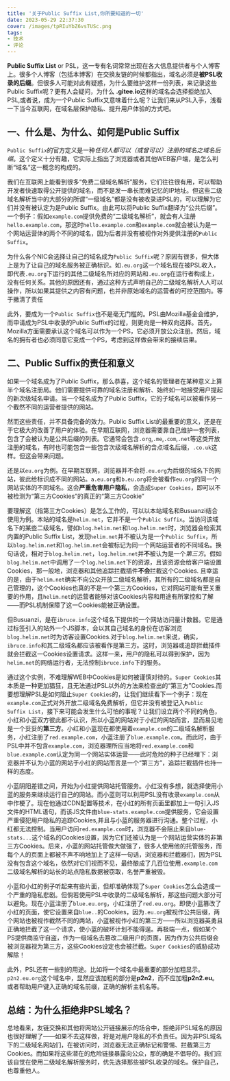 ```yaml
---
title: '关于Public Suffix List,你所要知道的一切'
date: 2023-05-29 22:37:30
cover: /images/tpRIuYbZ6vsTUSc.png
tags:
- 技术
- 评论
---
```


**Public Suffix List** or PSL，这一专有名词常常出现在各大信息提供者与个人博客上。很多个人博客（包括本博客）在交换友链的时候都指出，域名必须是**被PSL收录的后缀**。但很多人可能对此有疑惑，为什么要维护这样一份列表，来记录这些Public Suffix呢？更有人会疑问，为什么 **.gitee.io**这样的域名会选择拒绝加入PSL,或者说，成为一个Public Suffix又意味着什么呢？让我们来从PSL入手，浅看一下当今互联网，在域名层保护隐私、提升用户体验的方式吧。

## 一、什么是、为什么、如何是Public Suffix

`Public Suffix`的官方定义是一种*任何人都可以（或曾可以）注册的域名之域名后缀*。这个定义十分有趣，它实际上指出了浏览器或者其他WEB客户端，是怎么判断“域名”这一概念的构成的。

我们在互联网上能看到很多“免费二级域名解析”服务，它们往往很有用，可以帮助开发者快速取得公开提供的域名，而不是发一串长而难记忆的IP地址。但这些二级域名解析当中的大部分的所谓“一级域名”都是没有被收录进PSL的，可以理解为它们并没有被认定为是Public Suffix。由此可以将Public Suffix翻译为“公共后缀”。一个例子：假如`example.com`提供免费的“二级域名解析”，就会有人注册`hello.example.com`，那这时`hello.example.com`和`example.com`就会被认为是一个网站运营体的两个不同的域名，因为后者并没有被视作对外提供注册的`Public Suffix`。

为什么各个NIC会选择让自己的域名成为`Public Suffix`呢？原因有很多，但大体上是为了让自己的域名服务被正确标识。如`.eu.org`这一个域名现在被PSL收入，即代表`.eu.org`下运行的其他二级域名所对应的网站和`.eu.org`在运行者构成上，没有任何关系。其他的原因还有，通过这种方式声明自己的二级域名解析人人可以操作，所以如果其提供之内容有问题，也并非原始域名的运营者的可控范围内。等于撇清了责任

此外，要成为一个`Public Suffix`也不是毫无门槛的。PSL由Mozilla基金会维护，而申请成为PSL中收录的Public Suffix的过程，则更向是一种双向选择。首先，Mozilla方面需要承认这个域名可以作为一个PS，它必须开放公众注册。然后，域名的拥有者也必须同意它变成一个PS，考虑到这样做会带来的接续后果。

## 二、Public Suffix的责任和意义

如果一个域名成为了Public Suffix，那么恭喜，这个域名的管理者在某种意义上算半个域名注册局。他们需要提供可靠的域名注册和解析、始终如一地接受用户提起的新次级域名申请。当一个域名成为了Public Suffix，它的子域名可以被看作另一个截然不同的运营者提供的网站。

然而这些责任，并不具备完备的效力。Public Suffix List的最重要的意义，还是在于它极大的改善了用户的体验。在早期互联网，浏览器需要靠自己维护一套列表，包含了会被认为是公共后缀的列表。它通常会包含`.org`,`.me`,`.com`,`.net`等这类开放注册的域名，有时也可能包含一些包含次级域名解析的含点域名后缀，`.co.uk`这样。但这会带来问题。

还是以`eu.org`为例。在早期互联网，浏览器并不会将`.eu.org`为后缀的域名下的网站，彼此给标识成不同的网站。`a.eu.org`和`b.eu.org`将会被看作`eu.org`的同一个网站实体的不同域名。这会**严重危害用户隐私**，会造成`Super Cookies`，即可以不被检测为“第三方Cookies”的真正的“第三方Cookie”

要理解这（指第三方Cookies）是怎么工作的，可以以本站域名和Busuanzi结合使用为例。本站的域名是`helim.net`，它并不是一个`Public Suffix`。当访问该域名下的某些二级域名，譬如`blog.helim.net`和`log.helim.net`时，浏览器会检索其内置的Public Suffix List，发现`helim.net`并不被认为是一个`Public Suffix`，所以`blog.helim.net`和`log.helim.net`会被标记为同一个网站运营者的不同域名。换句话说，相对于`blog.helim.net`，`log.helim.net`并**不**被认为是一个*第三方*。假如`blog.helim.net`中调用了一个`log.helim.net`下的资源，且该资源会给客户端设置Cookies，那一般地，浏览器和其他追踪拦截插件**不会**拦截这个Cookies. 且幸运的是，由于`helim.net`确实不向公众开放二级域名解析，其所有的二级域名都是自己管理的，这个Cookies也真的不是一个第三方Cookies，它对网站可能有至关重要的作用，且`helim.net`的运营者能够对该Cookies内容和用途有所掌控和了解——而PSL机制保障了这一Cookies能被正确设置。

但Busuanzi，是在`ibruce.info`这个域名下提供的一个网站访问量计数器。它是通过标签引入的站外一个JS脚本，会以其自己域名的身份在访客浏览`blog.helim.net`时为访客设置Cookies.对于`blog.helim.net`来说，确实，`ibruce.info`和其二级域名都应该被看作是第三方。这时，浏览器或追踪拦截插件就会拦截这一Cookies设置请求。这样一来，用户的隐私可以得到保护，因为`helim.net`的网络运行者，无法控制`ibruce.info`下的服务。

通过这个实例，不难理解WEB中Cookies是如何被谨慎对待的。`Super Cookies`其本质是一种更加猖狂，且无法通过PSL以外的方法来检查出的“第三方”Cookies.而要想理解PSL是如何阻止`Super Cookies`的，让我们继续看下一个例子：现在`example.com`正式对外开放二级域名免费解析，但它并没有被登记入`Public Suffix List`，接下来可能会发生什么可怕的事呢？让我们设立两个不同的角色，小红和小蓝双方彼此都不认识，所以小蓝的网站对于小红的网站而言，显而易见地是一个妥妥的**第三方**。小红和小蓝现在都使用着`example.com`的二级域名解析服务，小红注册了`red.example.com`，小蓝注册了`blue.example.com`。而此时，由于PSL中并不包含`example.com`，浏览器理所应当地将`red.example.com`和`blue.example.com`认定为同一个网站实体运营——此时危险的种子已经埋下：浏览器并不认为小蓝的网站于小红的网站而言是一个“第三方”，追踪拦截插件也持一样的态度。

小蓝阴阳差错之间，开始为小红提供网站托管服务。小红没有多想，就选择使用小蓝的服务来继续运行自己的网站。而小蓝则可以利用PSL没有收录`example.com`从中作梗了。现在他通过CDN配置等技术，在小红的所有页面里都加上一句引入JS文件的HTML语句，而该JS文件由`blue-stats.example.com`提供服务，它会设置严重侵犯用户隐私的追踪Cookies,并且与小蓝的服务器进行沟通。整个过程，小红都无法控制。当用户访问`red.example.com`时，浏览器不会阻止来自`blue-stats...`这个域名的Cookies设置，因为它们还被认为是一个网站运营实体的非第三方Cookies。后来，小蓝的网站托管做大做强了，很多人使用他的托管服务，而每个人的页面上都被不声不响地加上了这样一句话，浏览器和拦截器们，因为PSL没有包含这个域名，依然对它们视而不见，最终酿成了几百位使用`.example.com`二级域名解析的站长的站点隐私数据被窃取，名誉严重被毁。

小蓝和小红的例子听起来有些片面，但却准确体现了`Super Cookies`怎么会造成一个严重的隐私悲剧。但倘若使用PSL中收录的二级域名解析，那这些问题大部分可以避免。现在小蓝注册了`blue.eu.org`，小红注册了`red.eu.org`。即使小蓝篡改了小红的页面，使它设置来自`blue..`的Cookies，因为`.eu.org`被视作公共后缀，两个网站也被视作截然不同的两站，小蓝被视作小红的第三方——所以浏览器英勇且正确地拦截了这一个请求，使小蓝的破坏计划不能得逞。再极端一点，假如某个PS提供商监守自盗，作为一级域名去篡改二级用户的页面，因为作为公共后缀会被浏览器视为第三方，这些Cookies设定也会被拦截。`Super Cookies`的威胁成功解除！

此外，PSL还有一些别的用途。比如将一个域名中最重要的部分加粗显示。`p2n2.eu.org`这个域名中，显然应该加粗的部分是**p2n2**，而不应加粗**p2n2.eu**。或者帮助用户键入正确的域名前缀，正确的解析主机名等。

## 总结：为什么拒绝非PSL域名？

总地看来，友链交换和其他将网站公开链接展示的场合中，拒绝非PSL域名的原因也很好理解了——如果不去这样做，将是对用户隐私的不负责任。因为非PSL域名下的二级域名网站们，在被访问时，浏览器无法正确标记和警惕、拦截第三方Cookies。而如果将这些潜在的危险链接暴露向公众，那的确是不倡导的。我们应该自觉在使用二级域名解析服务时，优先选择那些被PSL收录的域名。保护自己，也尊重他人。